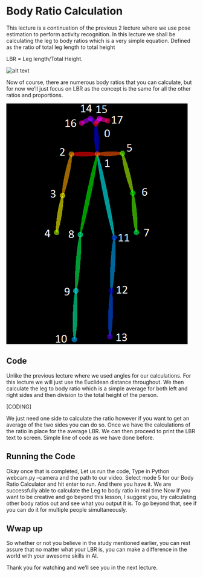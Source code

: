 # Body Ratio Calculation

This lecture is a continuation of the previous 2 lecture where we use pose estimation to perform activity recognition. In this lecture we shall be calculating the leg to body ratios which is a very simple equation.
Defined as the ratio of total leg length to total height

LBR = Leg length/Total Height.

![alt text](https://www.acsh.org/sites/default/files/menlonglegs3.jpg)

Now of course, there are numerous body ratios that you can calculate, but for now we’ll just focus on LBR as the concept is the same for all the other ratios and proportions. 

![alt text](https://github.com/CMU-Perceptual-Computing-Lab/openpose/raw/master/doc/media/keypoints_pose_18.png)

## Code
Unlike the previous lecture where we used angles for our calculations. For this lecture we will just use the Euclidean distance throughout. 
We then calculate the leg to body ratio which is a simple average for both left and right sides and then division to the total height of the person. 

[CODING]

We just need one side to calculate the ratio however if you want to get an average of the two sides you can do so.
Once we have the calculations of the ratio in place for the average LBR. We can then proceed to print the LBR text to screen. Simple line of code as we have done before.

## Running the Code
Okay once that is completed, Let us run the code, Type in 
Python webcam.py –camera and the path to our video. Select mode 5 for our Body Ratio Calculator and hit enter to run. 
And there you have it.  We are successfully able to calculate the Leg to body ratio in real time
Now if you want to be creative and go beyond this lesson, I suggest you, try calculating other body ratios out and see what you output it is. To go beyond that, see if you can do it for multiple people simultaneously.

## Wwap up
So whether or not you believe in the study mentioned earlier, you can rest assure that no matter what your LBR is, you can make a difference in the world with your awesome skills in AI. 

Thank you for watching and we’ll see you in the next lecture.
